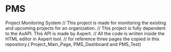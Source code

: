 # PMS
 Project Monitoring System
// This project is made for monitoring the existing and upcoming projects for an organization.
// This project is fully dependent to the AxAPI. This API is made by Axpert.
// All the code is wriiten inside the HTML editor in Axpert tool.
// for reference three pages the copied in this repository.( Project_Main_Page, PMS_Dashboard and PMS_Test)
